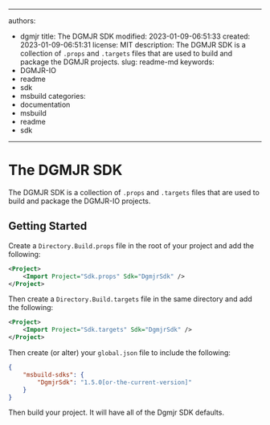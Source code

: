 ---

authors:
- dgmjr
title: The DGMJR SDK
modified: 2023-01-09-06:51:33
created: 2023-01-09-06:51:31
license: MIT
description: The DGMJR SDK is a collection of `.props` and `.targets` files that are used to build and package the DGMJR projects.
slug: readme-md
keywords:
- DGMJR-IO
- readme
- sdk
- msbuild
categories:
- documentation
- msbuild
- readme
- sdk
-----

# The DGMJR SDK

The DGMJR SDK is a collection of `.props` and `.targets` files that are used to build and package the DGMJR-IO projects.

## Getting Started

Create a `Directory.Build.props` file in the root of your project and add the following:

```xml
<Project>
    <Import Project="Sdk.props" Sdk="DgmjrSdk" />
</Project>
```

Then create a `Directory.Build.targets` file in the same directory and add the following:

```xml
<Project>
    <Import Project="Sdk.targets" Sdk="DgmjrSdk" />
</Project>
```

Then create (or alter) your `global.json` file to include the following:

```json
{
    "msbuild-sdks": {
        "DgmjrSdk": "1.5.0[or-the-current-version]"
    }
}
```

Then build your project.  It will have all of the Dgmjr SDK defaults.
